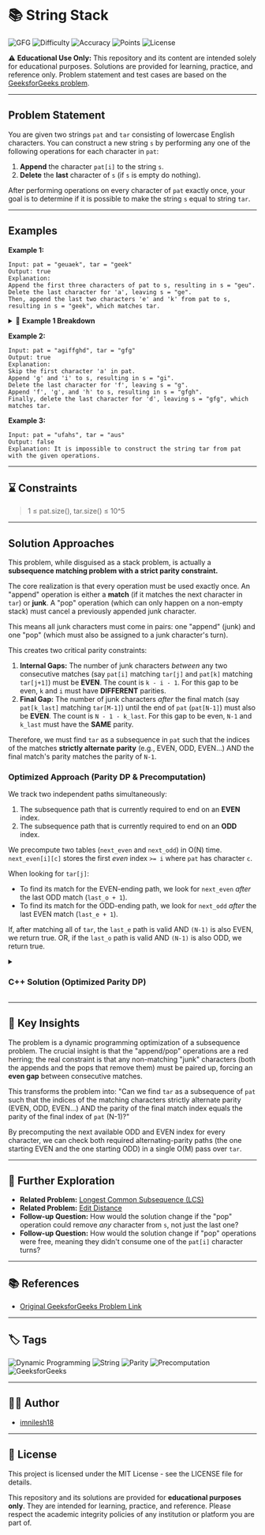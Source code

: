 # 📚 String Stack

![GFG](https://img.shields.io/badge/GeeksforGeeks-green?style=for-the-badge&logo=geeksforgeeks)
![Difficulty](https://img.shields.io/badge/Difficulty-Medium-yellow?style=for-the-badge)
![Accuracy](https://img.shields.io/badge/Accuracy-46.69%25-orange?style=for-the-badge)
![Points](https://img.shields.io/badge/Points-4-blue?style=for-the-badge)
![License](https://img.shields.io/badge/License-MIT-green.svg?style=for-the-badge)

⚠️ **Educational Use Only:**
This repository and its content are intended solely for educational purposes.
Solutions are provided for learning, practice, and reference only.
Problem statement and test cases are based on the [GeeksforGeeks problem](https://www.geeksforgeeks.org/problems/string-stack--165812/1).

---

## Problem Statement

You are given two strings `pat` and `tar` consisting of lowercase English characters. You can construct a new string `s` by performing any one of the following operations for each character in `pat`:

1.  **Append** the character `pat[i]` to the string `s`.
2.  **Delete** the **last** character of `s` (if `s` is empty do nothing).

After performing operations on every character of `pat` exactly once, your goal is to determine if it is possible to make the string `s` equal to string `tar`.

---

## Examples

**Example 1:**

```
Input: pat = "geuaek", tar = "geek"
Output: true
Explanation:
Append the first three characters of pat to s, resulting in s = "geu".
Delete the last character for 'a', leaving s = "ge".
Then, append the last two characters 'e' and 'k' from pat to s,
resulting in s = "geek", which matches tar.
```

<details>
<summary>📖 <strong>Example 1 Breakdown</strong></summary>

Let's trace the operations required to form "geek" from "geuaek":

1.  **pat[0] = 'g'**: Append 'g'. `s = "g"`
2.  **pat[1] = 'e'**: Append 'e'. `s = "ge"`
3.  **pat[2] = 'u'**: Append 'u'. `s = "geu"`
4.  **pat[3] = 'a'**: Delete last char. `s = "ge"`
    - (Note: The operation for 'u' (append) and 'a' (pop) effectively cancel each other out. This is the key insight.)
5.  **pat[4] = 'e'**: Append 'e'. `s = "gee"`
6.  **pat[5] = 'k'**: Append 'k'. `s = "geek"`

The final string `s` matches `tar`. Thus, the output is **true**.

</details>

**Example 2:**

```
Input: pat = "agiffghd", tar = "gfg"
Output: true
Explanation:
Skip the first character 'a' in pat.
Append 'g' and 'i' to s, resulting in s = "gi".
Delete the last character for 'f', leaving s = "g".
Append 'f', 'g', and 'h' to s, resulting in s = "gfgh".
Finally, delete the last character for 'd', leaving s = "gfg", which matches tar.
```

**Example 3:**

```
Input: pat = "ufahs", tar = "aus"
Output: false
Explanation: It is impossible to construct the string tar from pat with the given operations.
```

---

## ⌛ Constraints

> 1 ≤ pat.size(), tar.size() ≤ 10^5

---

## Solution Approaches

This problem, while disguised as a stack problem, is actually a **subsequence matching problem with a strict parity constraint.**

The core realization is that every operation must be used exactly once. An "append" operation is either a **match** (if it matches the next character in `tar`) or **junk**. A "pop" operation (which can only happen on a non-empty stack) must cancel a previously appended junk character.

This means all junk characters must come in pairs: one "append" (junk) and one "pop" (which must also be assigned to a junk character's turn).

This creates two critical parity constraints:

1.  **Internal Gaps:** The number of junk characters _between_ any two consecutive matches (say `pat[i]` matching `tar[j]` and `pat[k]` matching `tar[j+1]`) must be **EVEN**. The count is `k - i - 1`. For this gap to be even, `k` and `i` must have **DIFFERENT** parities.
2.  **Final Gap:** The number of junk characters _after_ the final match (say `pat[k_last]` matching `tar[M-1]`) until the end of `pat` (`pat[N-1]`) must also be **EVEN**. The count is `N - 1 - k_last`. For this gap to be even, `N-1` and `k_last` must have the **SAME** parity.

Therefore, we must find `tar` as a subsequence in `pat` such that the indices of the matches **strictly alternate parity** (e.g., EVEN, ODD, EVEN...) AND the final match's parity matches the parity of `N-1`.

### Optimized Approach (Parity DP & Precomputation)

We track two independent paths simultaneously:

1.  The subsequence path that is currently required to end on an **EVEN** index.
2.  The subsequence path that is currently required to end on an **ODD** index.

We precompute two tables (`next_even` and `next_odd`) in O(N) time. `next_even[i][c]` stores the first _even_ index `>= i` where `pat` has character `c`.

When looking for `tar[j]`:

- To find its match for the EVEN-ending path, we look for `next_even` _after_ the last ODD match (`last_o + 1`).
- To find its match for the ODD-ending path, we look for `next_odd` _after_ the last EVEN match (`last_e + 1`).

If, after matching all of `tar`, the `last_e` path is valid AND `(N-1)` is also EVEN, we return true. OR, if the `last_o` path is valid AND `(N-1)` is also ODD, we return true.

<details>
<summary><h3>C++ Solution (Optimized Parity DP)</h3></summary>

```cpp
// Intuition: The problem requires processing each character of 'pat' as either an "append" or a "pop". Any "append" of a junk character (one not matching the 'tar' sequence) must later be cancelled by a "pop" operation, which must also come from a junk character's turn. This implies all junk characters must be able to be paired up.
// Approach:
// 1. This creates a parity constraint. We must find 'tar' as a subsequence within 'pat'.
// 2. Any junk characters *between* two consecutive matches (say pat[i] for tar[j] and pat[k] for tar[j+1]) must be paired. The number of such chars is (k - i - 1). This count must be EVEN. This means k and i must have DIFFERENT parities.
// 3. Junk chars *before* the first match (pat[i_0] for tar[0]) don't matter; their operations can all be "pop" on an empty stack.
// 4. Junk chars *after* the final match (pat[i_last] for tar[M-1]) must also be paired. The count is (N - 1 - i_last). This must be EVEN. This means (N-1) and i_last must have the SAME parity.
// 5. So, we need to find a subsequence matching 'tar' where pat-indices alternate in parity (odd, even, odd, ...) OR (even, odd, even, ...).
// 6. We precompute two 2D arrays: `next_even[i][char]` (first EVEN index >= i with that char) and `next_odd[i][char]` (first ODD index >= i). This takes O(N).
// 7. We then iterate through 'tar' (j=0 to M-1) tracking two states:
//    - `last_even_idx`: The minimum pat-index that matches tar[0...j] ending on an EVEN index.
//    - `last_odd_idx`: The minimum pat-index that matches tar[0...j] ending on an ODD index.
// 8. To find the next match for tar[j] at an EVEN index, it must follow a previous ODD match: `next_even[last_odd_idx + 1]...`.
// 9. To find the next match for tar[j] at an ODD index, it must follow a previous EVEN match: `next_odd[last_even_idx + 1]...`.
// 10. After matching all of 'tar', we check the final condition:
//     - If we found a path ending at `last_even_idx`, we check if its parity matches (N-1)'s parity. (i.e., (N-1)%2 == 0).
//     - If we found a path ending at `last_odd_idx`, we check if its parity matches (N-1)'s parity. (i.e., (N-1)%2 == 1).
//     - If either is true, we return true.
// Time Complexity: O(N + M), where N=pat.size(), M=tar.size(). O(N) to build the 26*N next-char tables, and O(M) to iterate through 'tar' with O(1) table lookups.
// Space Complexity: O(N), for the 26*N (which is O(N)) lookup tables.

class Solution {
  public:
    bool stringStack(string &pat, string &tar) {
        int n = pat.size();
        int m = tar.size();

        // Use 'n' as a marker for "not found" (infinity or max index + 1)
        // next_even[i][c] = first EVEN index k >= i where pat[k] == char(c+'a')
        vector<vector<int>> next_even(n + 1, vector<int>(26, n));
        // next_odd[i][c]  = first ODD  index k >= i where pat[k] == char(c+'a')
        vector<vector<int>> next_odd(n + 1, vector<int>(26, n));

        // Build the next occurrence tables by iterating backward
        // This is a common precomputation technique.
        for (int i = n - 1; i >= 0; i--) {
            for (int c = 0; c < 26; c++) {
                // Copy values from the next position (i+1).
                // This ensures we inherit the next closest occurrence if the char isn't at index i.
                next_even[i][c] = next_even[i + 1][c];
                next_odd[i][c] = next_odd[i + 1][c];
            }

            int char_code = pat[i] - 'a'; // Get the 0-25 code for the character

            if (i % 2 == 0) { // If current index 'i' is Even
                next_even[i][char_code] = i; // This is the closest EVEN occurrence starting from i
            } else { // If current index 'i' is Odd
                next_odd[i][char_code] = i; // This is the closest ODD occurrence starting from i
            }
        }

        // DP state trackers:
        // last_e = min pat-index required to match tar[0...j-1], ending on an EVEN pat-index
        // last_o = min pat-index required to match tar[0...j-1], ending on an ODD  pat-index
        int last_e = -1; // Initialize to -1 (representing "before index 0")
        int last_o = -1;

        // Iterate through each character 'j' of the target string 'tar'
        for (int j = 0; j < m; j++) {
            int c = tar[j] - 'a'; // Get char code for the current target character

            int new_e = n; // Temp var: new best even-ending match index (init to "not found")
            int new_o = n; // Temp var: new best odd-ending match index (init to "not found")

            if (j == 0) {
                // For the first character (tar[0]), we can start at ANY index in 'pat'.
                // Any preceding junk ops are "pop on empty stack", which costs nothing.
                new_e = next_even[0][c]; // Find the very first EVEN occurrence of this char
                new_o = next_odd[0][c];  // Find the very first ODD occurrence of this char
            } else {
                // We MUST maintain parity alternation.

                // To match tar[j] at a NEW EVEN index (new_e):
                // We must have matched tar[j-1] at an ODD index (last_o).
                // We search pat *after* last_o (i.e., starting from last_o + 1).
                if (last_o != n) { // Check if the previous ODD path was valid (not "n")
                    new_e = next_even[last_o + 1][c];
                }

                // To match tar[j] at a NEW ODD index (new_o):
                // We must have matched tar[j-1] at an EVEN index (last_e).
                // We search pat *after* last_e (i.e., starting from last_e + 1).
                if (last_e != n) { // Check if the previous EVEN path was valid
                    new_o = next_odd[last_e + 1][c];
                }
            }

            // Update the states for the next iteration (j+1)
            last_e = new_e;
            last_o = new_o;

            // If both paths (ending-even, ending-odd) become impossible (value 'n'),
            // we cannot match tar[j], so we must fail early.
            if (last_e == n && last_o == n) {
                return false;
            }
        }

        // --- Final Check (After matching all of tar, j == m) ---

        // We must also satisfy the final gap constraint.
        // The remaining operations (from the last match index to the end of pat)
        // must represent an EVEN number of junk characters.
        // Count = (N-1) - last_match_index. This count must be EVEN.
        // This is mathematically equivalent to (N-1) and last_match_index having the SAME parity.

        // Case 1: We found a valid path ending at last_e (which has EVEN parity).
        if (last_e != n) {
            // We need (N-1) to ALSO have EVEN parity for the gap to be even.
            if ((n - 1) % 2 == 0) {
                return true;
            }
        }

        // Case 2: We found a valid path ending at last_o (which has ODD parity).
        if (last_o != n) {
            // We need (N-1) to ALSO have ODD parity for the gap to be even.
            if ((n - 1) % 2 == 1) {
                return true;
            }
        }

        // If neither valid path satisfies the end-gap constraint.
        return false;
    }
};

/*
*
* Dry Run
*
* Input: pat = "geuaek" (N=6), tar = "geek" (M=4)
*
* 1. Build next_even/next_odd tables (simplified relevant parts):
* next_even[0]['g'] = 0
* next_odd[1]['e']  = 1
* next_even[2]['e'] = 4
* next_odd[5]['k']  = 5
* (Other entries exist, e.g., next_odd[0]['g'] = n (6))
*
* 2. Main Loop:
* last_e = -1, last_o = -1
*
* j = 0, tar[0] = 'g':
* (j==0):
* new_e = next_even[0]['g'] = 0
* new_o = next_odd[0]['g']  = 6 (Not Found)
* Update: last_e = 0, last_o = 6
*
* j = 1, tar[1] = 'e':
* (j > 0):
* new_e = next_even[last_o + 1]['e'] = next_even[7]['e'] = 6 (Invalid path)
* new_o = next_odd[last_e + 1]['e']  = next_odd[1]['e']  = 1
* Update: last_e = 6, last_o = 1
* (Path found so far: g (idx 0), e (idx 1). This is Even -> Odd)
*
* j = 2, tar[2] = 'e':
* (j > 0):
* new_e = next_even[last_o + 1]['e'] = next_even[2]['e'] = 4
* new_o = next_odd[last_e + 1]['e']  = next_odd[7]['e']  = 6 (Invalid path)
* Update: last_e = 4, last_o = 6
* (Path found so far: g(0), e(1), e(4). This is Even -> Odd -> Even)
*
* j = 3, tar[3] = 'k':
* (j > 0):
* new_e = next_even[last_o + 1]['k'] = next_even[7]['k'] = 6 (Invalid path)
* new_o = next_odd[last_e + 1]['k']  = next_odd[5]['k']  = 5
* Update: last_e = 6, last_o = 5
* (Path found so far: g(0), e(1), e(4), k(5). This is Even -> Odd -> Even -> Odd)
*
* 3. End of Loop. Final Checks:
* N = 6. (N-1) = 5. Parity of (N-1) is ODD (1).
*
* Check Path 1 (even end):
* last_e = 6 (Invalid path). Skip check.
*
* Check Path 2 (odd end):
* last_o = 5 (Valid path).
* Check last_o parity: 5 % 2 == 1 (ODD).
* Check (N-1) parity: 5 % 2 == 1 (ODD).
* Parities match. (Gap is 5-5 = 0, which is even).
*
* 4. Return: true
*/
```

</details>

---

## 🔑 Key Insights

The problem is a dynamic programming optimization of a subsequence problem. The crucial insight is that the "append/pop" operations are a red herring; the real constraint is that any non-matching "junk" characters (both the appends and the pops that remove them) must be paired up, forcing an **even gap** between consecutive matches.

This transforms the problem into: "Can we find `tar` as a subsequence of `pat` such that the indices of the matching characters strictly alternate parity (EVEN, ODD, EVEN...) AND the parity of the final match index equals the parity of the final index of `pat` (N-1)?"

By precomputing the next available ODD and EVEN index for every character, we can check both required alternating-parity paths (the one starting EVEN and the one starting ODD) in a single O(M) pass over `tar`.

---

## 🚀 Further Exploration

- **Related Problem:** [Longest Common Subsequence (LCS)](https://www.geeksforgeeks.org/longest-common-subsequence-dp-4/)
- **Related Problem:** [Edit Distance](https://www.geeksforgeeks.org/edit-distance-dp-5/)
- **Follow-up Question:** How would the solution change if the "pop" operation could remove _any_ character from `s`, not just the last one?
- **Follow-up Question:** How would the solution change if "pop" operations were free, meaning they didn't consume one of the `pat[i]` character turns?

---

## 📚 References

- [Original GeeksforGeeks Problem Link](https://www.geeksforgeeks.org/problems/string-stack--165812/1)

---

## 🏷️ Tags

![Dynamic Programming](https://img.shields.io/badge/Dynamic%20Programming-blue?style=for-the-badge)
![String](https://img.shields.io/badge/String-gray?style=for-the-badge)
![Parity](https://img.shields.io/badge/Parity-purple?style=for-the-badge)
![Precomputation](https://img.shields.io/badge/Precomputation-orange?style=for-the-badge)
![GeeksforGeeks](https://img.shields.io/badge/GeeksforGeeks-green?style=for-the-badge)

---

## 👨‍💻 Author

- [imnilesh18](https://github.com/imnilesh18)

---

## 📜 License

This project is licensed under the MIT License - see the LICENSE file for details.

This repository and its solutions are provided for **educational purposes only**. They are intended for learning, practice, and reference. Please respect the academic integrity policies of any institution or platform you are part of.
